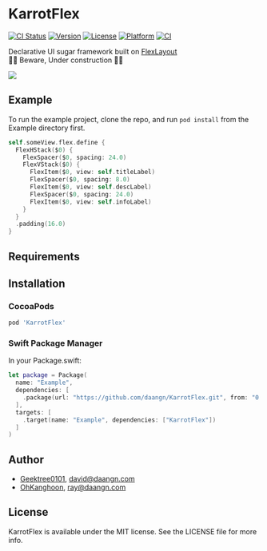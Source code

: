 # KarrotFlex

[![CI Status](https://img.shields.io/travis/Geektree0101/KarrotFlex.svg?style=flat)](https://travis-ci.org/Geektree0101/KarrotFlex)
[![Version](https://img.shields.io/cocoapods/v/KarrotFlex.svg?style=flat)](https://cocoapods.org/pods/KarrotFlex)
[![License](https://img.shields.io/cocoapods/l/KarrotFlex.svg?style=flat)](https://cocoapods.org/pods/KarrotFlex)
[![Platform](https://img.shields.io/cocoapods/p/KarrotFlex.svg?style=flat)](https://cocoapods.org/pods/KarrotFlex)
[![CI](https://github.com/daangn/KarrotFlex/actions/workflows/ci.yml/badge.svg)](https://github.com/daangn/KarrotFlex/actions/workflows/ci.yml)

Declarative UI sugar framework built on [FlexLayout](https://github.com/layoutBox/FlexLayout)
<br/>
👨‍🔧 Beware, Under construction 🧑‍🔧

<img src="https://github.com/daangn/KarrotFlex/blob/master/res/intro.png" />

## Example

To run the example project, clone the repo, and run `pod install` from the Example directory first.

```swift
self.someView.flex.define {
  FlexHStack($0) {
    FlexSpacer($0, spacing: 24.0)
    FlexVStack($0) {
      FlexItem($0, view: self.titleLabel)
      FlexSpacer($0, spacing: 8.0)
      FlexItem($0, view: self.descLabel)
      FlexSpacer($0, spacing: 24.0)
      FlexItem($0, view: self.infoLabel)
    }
  }
  .padding(16.0)
}
```

## Requirements

## Installation

### CocoaPods

```ruby
pod 'KarrotFlex'
```

### Swift Package Manager

In your Package.swift:

```swift
let package = Package(
  name: "Example",
  dependencies: [
    .package(url: "https://github.com/daangn/KarrotFlex.git", from: "0.0.1")
  ],
  targets: [
    .target(name: "Example", dependencies: ["KarrotFlex"])
  ]
)
```

## Author

- [Geektree0101](https://github.com/Geektree0101), david@daangn.com
- [OhKanghoon](https://github.com/Ohkanghoon), ray@daangn.com

## License

KarrotFlex is available under the MIT license. See the LICENSE file for more info.
